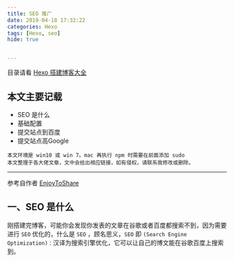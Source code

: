```yaml
---
title: SEO 推广
date: 2019-04-18 17:32:22
categories: Hexo
tags: [Hexo, seo]
hide: true


---
```


目录请看 [Hexo 搭建博客大全](https://calmcenter.github.io/2019/04/18/Hexo%20%E6%90%AD%E5%BB%BA%E5%8D%9A%E5%AE%A2%E5%A4%A7%E5%85%A8/)

## 本文主要记载

- SEO 是什么
- 基础配置
- 提交站点到百度
- 提交站点高Google

```
本文环境是 win10 或 win 7。mac 再执行 npm 时需要在前面添加 sudo
本文整理于各大佬文章，文中会给出相应链接，如有侵权，请联系我修改或删除。
```

------

<!--more-->

参考自作者 [EnjoyToShare](https://blog.enjoytoshare.club/article/hexo-do-optimization.html#5) 

## 一、SEO 是什么

刚搭建完博客，可能你会发现你发表的文章在谷歌或者百度都搜索不到，因为需要进行 `SEO` 优化的，什么是 `SEO` ，顾名思义，`SEO` 即 `(Search Engine Optimization)` : 汉译为搜索引擎优化，它可以让自己的博文能在谷歌百度上搜索到。